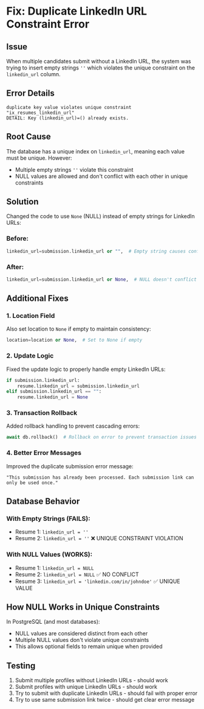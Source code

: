 # Fix: Duplicate LinkedIn URL Constraint Error

## Issue
When multiple candidates submit without a LinkedIn URL, the system was trying to insert empty strings `''` which violates the unique constraint on the `linkedin_url` column.

## Error Details
```
duplicate key value violates unique constraint "ix_resumes_linkedin_url"
DETAIL: Key (linkedin_url)=() already exists.
```

## Root Cause
The database has a unique index on `linkedin_url`, meaning each value must be unique. However:
- Multiple empty strings `''` violate this constraint
- NULL values are allowed and don't conflict with each other in unique constraints

## Solution
Changed the code to use `None` (NULL) instead of empty strings for LinkedIn URLs:

### Before:
```python
linkedin_url=submission.linkedin_url or "",  # Empty string causes conflict
```

### After:
```python
linkedin_url=submission.linkedin_url or None,  # NULL doesn't conflict
```

## Additional Fixes

### 1. **Location Field**
Also set location to `None` if empty to maintain consistency:
```python
location=location or None,  # Set to None if empty
```

### 2. **Update Logic**
Fixed the update logic to properly handle empty LinkedIn URLs:
```python
if submission.linkedin_url:
    resume.linkedin_url = submission.linkedin_url
elif submission.linkedin_url == "":
    resume.linkedin_url = None
```

### 3. **Transaction Rollback**
Added rollback handling to prevent cascading errors:
```python
await db.rollback()  # Rollback on error to prevent transaction issues
```

### 4. **Better Error Messages**
Improved the duplicate submission error message:
```
"This submission has already been processed. Each submission link can only be used once."
```

## Database Behavior

### With Empty Strings (FAILS):
- Resume 1: `linkedin_url = ''`
- Resume 2: `linkedin_url = ''` ❌ UNIQUE CONSTRAINT VIOLATION

### With NULL Values (WORKS):
- Resume 1: `linkedin_url = NULL`
- Resume 2: `linkedin_url = NULL` ✅ NO CONFLICT
- Resume 3: `linkedin_url = 'linkedin.com/in/johndoe'` ✅ UNIQUE VALUE

## How NULL Works in Unique Constraints

In PostgreSQL (and most databases):
- NULL values are considered distinct from each other
- Multiple NULL values don't violate unique constraints
- This allows optional fields to remain unique when provided

## Testing

1. Submit multiple profiles without LinkedIn URLs - should work
2. Submit profiles with unique LinkedIn URLs - should work
3. Try to submit with duplicate LinkedIn URLs - should fail with proper error
4. Try to use same submission link twice - should get clear error message